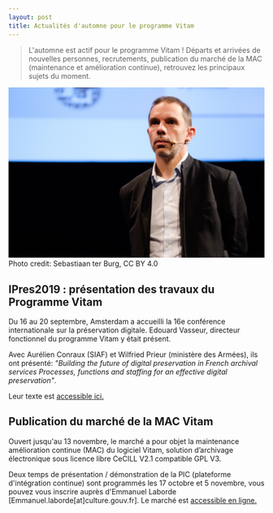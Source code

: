 ```yaml
---
layout: post
title: Actualités d'automne pour le programme Vitam
---
```


> L'automne est actif pour le programme Vitam ! Départs et arrivées de nouvelles personnes, recrutements, publication du marché de la MAC (maintenance et amélioration continue), retrouvez les principaux sujets du moment.

![Logos](/public/images/iPres2019_Vasseur.jpg)
Photo credit: Sebastiaan ter Burg, CC BY 4.0

## IPres2019 : présentation des travaux du Programme Vitam

Du 16 au 20 septembre, Amsterdam a accueilli la 16e conférence internationale sur la préservation digitale. Edouard Vasseur, directeur fonctionnel du programme Vitam y était présent.

Avec Aurélien Conraux (SIAF) et Wilfried Prieur (ministère des Armées), ils ont présenté:
*"Building the future of digital preservation in French archival services Processes, functions and staffing for an effective digital preservation"*.

Leur texte est [accessible ici.](https://ipres2019.org/static/pdf/iPres2019_paper_29.pdf)


## Publication du marché de la MAC Vitam 
Ouvert jusqu'au 13 novembre, le marché a pour objet la maintenance amélioration continue (MAC) du logiciel Vitam, solution d’archivage électronique sous licence libre CeCILL V2.1 compatible GPL V3. 

Deux temps de présentation / démonstration de la PIC (plateforme d'intégration continue) sont programmés les 17 octobre et 5 novembre, vous pouvez vous inscrire auprès d'Emmanuel Laborde [Emmanuel.laborde[at]culture.gouv.fr].
Le marché est [accessible en ligne.](https://www.marches-publics.gouv.fr/app.php/consultation/439342)
